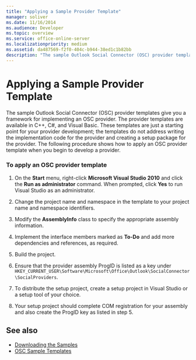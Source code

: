 ```yaml
---
title: "Applying a Sample Provider Template"
manager: soliver
ms.date: 11/16/2014
ms.audience: Developer
ms.topic: overview
ms.service: office-online-server
ms.localizationpriority: medium
ms.assetid: da487569-f2f0-404c-b944-38ed1c1b82bb
description: "The sample Outlook Social Connector (OSC) provider templates give you a framework for implementing an OSC provider. "
---
```


# Applying a Sample Provider Template

The sample Outlook Social Connector (OSC) provider templates give you a framework for implementing an OSC provider. The provider templates are available in C++, C#, and Visual Basic. These templates are just a starting point for your provider development; the templates do not address writing the implementation code for the provider and creating a setup package for the provider. The following procedure shows how to apply an OSC provider template when you begin to develop a provider.
  
### To apply an OSC provider template

1. On the **Start** menu, right-click **Microsoft Visual Studio 2010** and click the **Run as administrator** command. When prompted, click **Yes** to run Visual Studio as an administrator.

2. Change the project name and namespace in the template to your project name and namespace identifiers.

3. Modify the **AssemblyInfo** class to specify the appropriate assembly information.

4. Implement the interface members marked as **To-Do** and add more dependencies and references, as required.

5. Build the project.

6. Ensure that the provider assembly ProgID is listed as a key under `HKEY_CURRENT_USER\Software\Microsoft\Office\Outlook\SocialConnector\SocialProviders`.

7. To distribute the setup project, create a setup project in Visual Studio or a setup tool of your choice.

8. Your setup project should complete COM registration for your assembly and also create the ProgID key as listed in step 5.

## See also

- [Downloading the Samples](downloading-the-samples.md)
- [OSC Sample Templates](osc-sample-templates.md)
